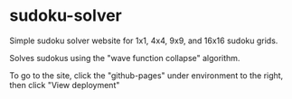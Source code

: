 # sudoku-solver

Simple sudoku solver website for 1x1, 4x4, 9x9, and 16x16 sudoku grids.

Solves sudokus using the "wave function collapse" algorithm.

To go to the site, click the "github-pages" under environment to the right, then click "View deployment"
